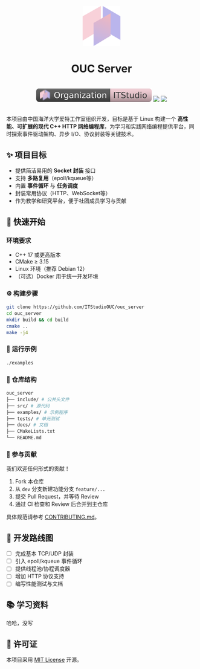 <br>
<div align="center">
    <img src="docs/爱特logo.svg" width=100/>
</div>
<div align="center">
    <h1>OUC Server</h1>
</div>
<br>
<div align="center">
    <img src="docs/Organization-ITstudio-shield.svg"/>
    <img src="https://img.shields.io/badge/Language-C++17-blue">
    <img src="https://img.shields.io/badge/Package-CMake-red">
</div>
<br>

本项目由中国海洋大学爱特工作室组织开发，目标是基于 Linux 构建一个 **高性能、可扩展的现代 C++ HTTP 网络编程库**，为学习和实践网络编程提供平台，同时探索事件驱动架构、异步 I/O、协议封装等关键技术。

## ✨ 项目目标

- 提供简洁易用的 **Socket 封装** 接口
- 支持 **多路复用**（epoll/kqueue等）
- 内置 **事件循环** 与 **任务调度**
- 封装常用协议（HTTP、WebSocket等）
- 作为教学和研究平台，便于社团成员学习与贡献

## 🚀 快速开始

### 环境要求

- C++ 17 或更高版本
- CMake $\geq$ 3.15
- Linux 环境（推荐 Debian 12）
- （可选）Docker 用于统一开发环境

### ⚙️ 构建步骤

```bash
git clone https://github.com/ITStudioOUC/ouc_server
cd ouc_server
mkdir build && cd build
cmake ..
make -j4
```

### 📖 运行示例

```bash
./examples
```

### 📂 仓库结构

```bash
ouc_server
├── include/ # 公共头文件
├── src/ # 源代码
├── examples/ # 示例程序
├── tests/ # 单元测试 
├── docs/ # 文档 
├── CMakeLists.txt 
└── README.md
```

### 🤝 参与贡献

我们欢迎任何形式的贡献！

1. Fork 本仓库
2. 从 `dev` 分支新建功能分支 `feature/...`
3. 提交 Pull Request，并等待 Review
4. 通过 CI 检查和 Review 后合并到主仓库

具体规范请参考 [CONTRIBUTING.md](/docs/CONTRIBUTING.md)。

## 📌 开发路线图

- [ ] 完成基本 TCP/UDP 封装
- [ ] 引入 epoll/kqueue 事件循环
- [ ] 提供线程池/协程调度器
- [ ] 增加 HTTP 协议支持
- [ ] 编写性能测试与文档

## 📚 学习资料

哈哈，没写

## 📜 许可证

本项目采用 [MIT License](/LICENSE) 开源。
